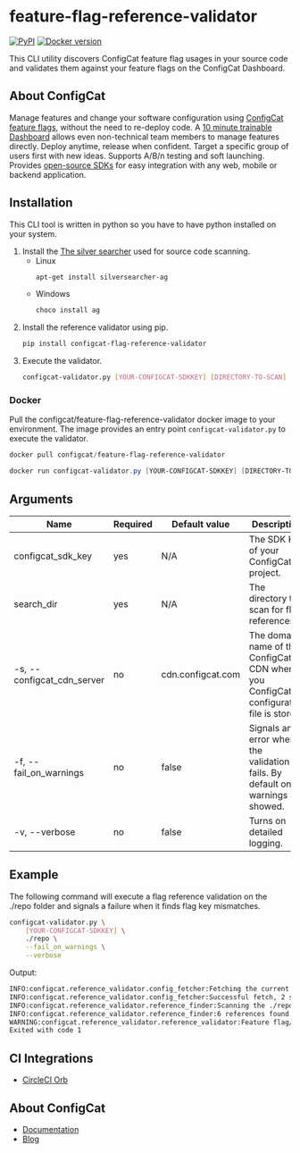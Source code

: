 # feature-flag-reference-validator 
[![PyPI](https://img.shields.io/pypi/v/configcat-flag-reference-validator.svg)](https://pypi.python.org/pypi/configcat-flag-reference-validator) [![Docker version](https://img.shields.io/badge/docker-latest-blue)](https://hub.docker.com/r/configcat/feature-flag-reference-validator)

This CLI utility discovers ConfigCat feature flag usages in your source code and validates them against your feature flags on the ConfigCat Dashboard.

## About ConfigCat

Manage features and change your software configuration using [ConfigCat feature flags](https://configcat.com), without the need to re-deploy code. A [10 minute trainable Dashboard](https://app.configcat.com) allows even non-technical team members to manage features directly. Deploy anytime, release when confident. Target a specific group of users first with new ideas. Supports A/B/n testing and soft launching. Provides [open-source SDKs](https://github.com/configcat) for easy integration with any web, mobile or backend application.

## Installation

This CLI tool is written in python so you have to have python installed on your system.

1. Install the [The silver searcher](https://github.com/ggreer/the_silver_searcher) used for source code scanning.
    - Linux
        ```bash
        apt-get install silversearcher-ag
        ```
    - Windows
        ```powershell
        choco install ag
        ```
2. Install the reference validator using pip.
    ```bash
    pip install configcat-flag-reference-validator
    ```
3. Execute the validator.
    ```bash
    configcat-validator.py [YOUR-CONFIGCAT-SDKKEY] [DIRECTORY-TO-SCAN] 
    ```

### Docker

Pull the configcat/feature-flag-reference-validator docker image to your environment. The image provides an entry point `configcat-validator.py` to execute the validator.
```powershell
docker pull configcat/feature-flag-reference-validator

docker run configcat-validator.py [YOUR-CONFIGCAT-SDKKEY] [DIRECTORY-TO-SCAN]
```

## Arguments

| Name                       | Required | Default value     | Description                                                                            |
| -------------------------- | -------- | ----------------- | -------------------------------------------------------------------------------------- |
| configcat_sdk_key          | yes      | N/A               | The SDK Key of your ConfigCat project.                                                 |
| search_dir                 | yes      | N/A               | The directory to scan for flag references.                                             |
| -s, --configcat_cdn_server | no       | cdn.configcat.com | The domain name of the ConfigCat CDN where you ConfigCat configuration file is stored. |
| -f, --fail_on_warnings     | no       | false             | Signals an error when the validation fails. By default only warnings are showed.       |
| -v, --verbose              | no       | false             | Turns on detailed logging.                                                             |

## Example
The following command will execute a flag reference validation on the ./repo folder and signals a failure when it finds flag key mismatches.
```bash
configcat-validator.py \
    [YOUR-CONFIGCAT-SDKKEY] \
    ./repo \
    --fail_on_warnings \
    --verbose
```
Output:
```bash
INFO:configcat.reference_validator.config_fetcher:Fetching the current ConfigCat configuration from cdn.configcat.com.
INFO:configcat.reference_validator.config_fetcher:Successful fetch, 2 settings found: ['key1', 'key2'].
INFO:configcat.reference_validator.reference_finder:Scanning the ./repo directory for ConfigCat setting references.
INFO:configcat.reference_validator.reference_finder:6 references found: {'key1', 'key2', 'key3'}.
WARNING:configcat.reference_validator.reference_validator:Feature flag/Setting keys not found in ConfigCat (but present in source code): {'key3'}.
Exited with code 1
```

## CI Integrations
- [CircleCI Orb](https://circleci.com/orbs/registry/orb/configcat/feature-flag-reference-validator)

## About ConfigCat
- [Documentation](https://docs.configcat.com)
- [Blog](https://blog.configcat.com)
